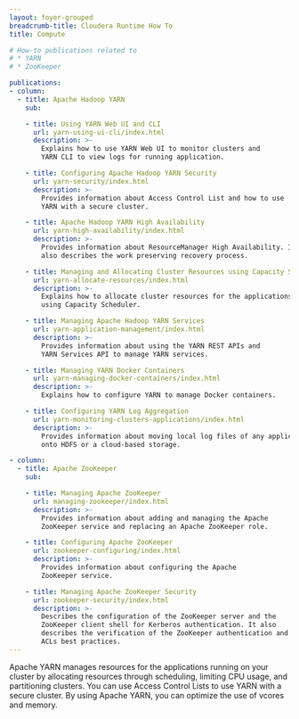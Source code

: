 ```yaml
---
layout: foyer-grouped
breadcrumb-title: Cloudera Runtime How To
title: Compute

# How-to publications related to
# * YARN
# * ZooKeeper

publications:
- column:
  - title: Apache Hadoop YARN
    sub:

    - title: Using YARN Web UI and CLI
      url: yarn-using-ui-cli/index.html
      description: >-
        Explains how to use YARN Web UI to monitor clusters and
        YARN CLI to view logs for running application.

    - title: Configuring Apache Hadoop YARN Security
      url: yarn-security/index.html
      description: >-
        Provides information about Access Control List and how to use
        YARN with a secure cluster.

    - title: Apache Hadoop YARN High Availability
      url: yarn-high-availability/index.html
      description: >-
        Provides information about ResourceManager High Availability. It
        also describes the work preserving recovery process.

    - title: Managing and Allocating Cluster Resources using Capacity Scheduler
      url: yarn-allocate-resources/index.html
      description: >-
        Explains how to allocate cluster resources for the applications
        using Capacity Scheduler.

    - title: Managing Apache Hadoop YARN Services
      url: yarn-application-management/index.html
      description: >-
        Provides information about using the YARN REST APIs and
        YARN Services API to manage YARN services.

    - title: Managing YARN Docker Containers
      url: yarn-managing-docker-containers/index.html
      description: >-
        Explains how to configure YARN to manage Docker containers.

    - title: Configuring YARN Log Aggregation
      url: yarn-monitoring-clusters-applications/index.html
      description: >-
        Provides information about moving local log files of any application
        onto HDFS or a cloud-based storage.

- column:
  - title: Apache ZooKeeper
    sub:

    - title: Managing Apache ZooKeeper
      url: managing-zookeeper/index.html
      description: >-
        Provides information about adding and managing the Apache
        ZooKeeper service and replacing an Apache ZooKeeper role.

    - title: Configuring Apache ZooKeeper
      url: zookeeper-configuring/index.html
      description: >-
        Provides information about configuring the Apache
        ZooKeeper service.

    - title: Managing Apache ZooKeeper Security
      url: zookeeper-security/index.html
      description: >-
        Describes the configuration of the ZooKeeper server and the
        ZooKeeper client shell for Kerberos authentication. It also
        describes the verification of the ZooKeeper authentication and
        ACLs best practices.
---
```

Apache YARN manages resources for the applications running on your
cluster by allocating resources through scheduling,  limiting CPU usage,
and partitioning clusters. You can use Access Control Lists to use YARN
with a secure cluster. By using Apache YARN, you can optimize the use of
vcores and memory.
